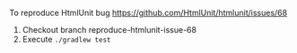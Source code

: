 To reproduce HtmlUnit bug https://github.com/HtmlUnit/htmlunit/issues/68

1. Checkout branch reproduce-htmlunit-issue-68
2. Execute `./gradlew test`
